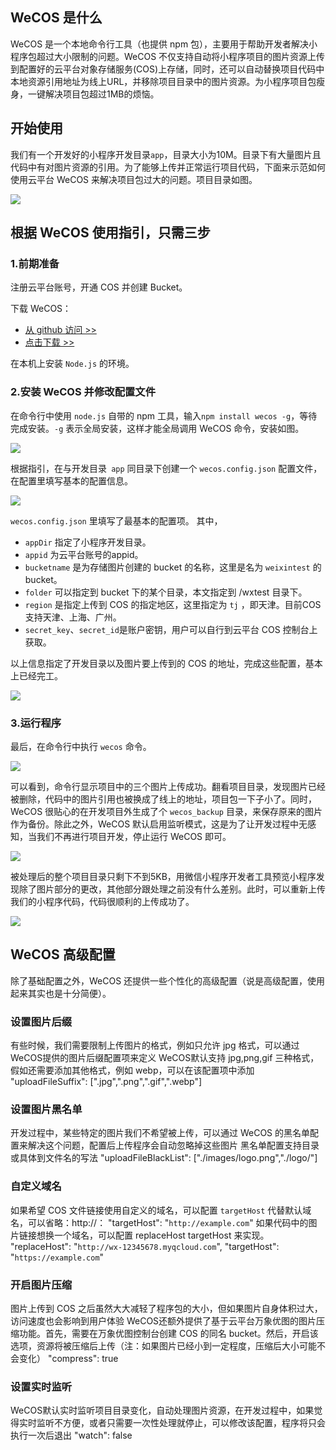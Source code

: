 ## WeCOS 是什么

WeCOS 是一个本地命令行工具（也提供 npm 包），主要用于帮助开发者解决小程序包超过大小限制的问题。WeCOS 不仅支持自动将小程序项目的图片资源上传到配置好的云平台对象存储服务(COS)上存储，同时，还可以自动替换项目代码中本地资源引用地址为线上URL，并移除项目目录中的图片资源。为小程序项目包瘦身，一键解决项目包超过1MB的烦恼。


## 开始使用
我们有一个开发好的小程序开发目录`app`，目录大小为10M。目录下有大量图片且代码中有对图片资源的引用。为了能够上传并正常运行项目代码，下面来示范如何使用云平台 WeCOS 来解决项目包过大的问题。项目目录如图。

![](http://imgcache.tce.fsphere.cn/static/mc.qcloudimg.com/static/img/f2bebc7017b00ca6591adc3a0c36446c/image.png)


## 根据 WeCOS 使用指引，只需三步

### 1.前期准备

注册云平台账号，开通 COS 并创建 Bucket。

下载 WeCOS：
- [从 github 访问 >>](https://github.com/tencentyun/wecos)
- [ 点击下载 >>](http://imgcache.tce.fsphere.cn/static/mc.qcloudimg.com/static/archive/131829048f153be9c589a8704552e7f7/wecos-master.zip)

在本机上安装 `Node.js` 的环境。


### 2.安装 WeCOS 并修改配置文件

在命令行中使用 `node.js` 自带的 npm 工具，输入`npm install wecos -g`，等待完成安装。`-g` 表示全局安装，这样才能全局调用 WeCOS 命令，安装如图。

![](http://imgcache.tce.fsphere.cn/static/mc.qcloudimg.com/static/img/737d7f3db63fff3c12aa50efd4b0a12c/image.png)

根据指引，在与开发目录` app` 同目录下创建一个 `wecos.config.json` 配置文件，在配置里填写基本的配置信息。

![](http://imgcache.tce.fsphere.cn/static/mc.qcloudimg.com/static/img/27936145d4b83b55988e0aeffd391300/image.png)
 
`wecos.config.json` 里填写了最基本的配置项。
其中，
- `appDir` 指定了小程序开发目录。
- `appid` 为云平台账号的appid。
- `bucketname` 是为存储图片创建的 bucket 的名称，这里是名为 `weixintest` 的 bucket。
- `folder` 可以指定到 bucket 下的某个目录，本文指定到 /wxtest 目录下。
- `region` 是指定上传到 COS 的指定地区，这里指定为 `tj` ，即天津。目前COS 支持天津、上海、广州。
- `secret_key`、`secret_id`是账户密钥，用户可以自行到云平台 COS 控制台上获取。

以上信息指定了开发目录以及图片要上传到的 COS 的地址，完成这些配置，基本上已经完工。

![](http://imgcache.tce.fsphere.cn/static/mc.qcloudimg.com/static/img/16d2809c1c11bf5c9a9b7c8338b8dc5f/image.png)




###  3.运行程序

最后，在命令行中执行 `wecos` 命令。


![](http://imgcache.tce.fsphere.cn/static/mc.qcloudimg.com/static/img/131b2ac9b87de97b2ee81824fef868d2/image.png)

可以看到，命令行显示项目中的三个图片上传成功。翻看项目目录，发现图片已经被删除，代码中的图片引用也被换成了线上的地址，项目包一下子小了。同时，WeCOS 很贴心的在开发项目外生成了个 `wecos_backup` 目录，来保存原来的图片作为备份。除此之外，WeCOS 默认启用监听模式，这是为了让开发过程中无感知，当我们不再进行项目开发，停止运行 WeCOS 即可。
 
![](http://imgcache.tce.fsphere.cn/static/mc.qcloudimg.com/static/img/cc5632b2a7d54985545311bc54fc6b0b/image.png)

被处理后的整个项目目录只剩下不到5KB，用微信小程序开发者工具预览小程序发现除了图片部分的更改，其他部分跟处理之前没有什么差别。此时，可以重新上传我们的小程序代码，代码很顺利的上传成功了。

![](http://imgcache.tce.fsphere.cn/static/mc.qcloudimg.com/static/img/0c44aea7150eac564a0c98798818e877/image.png)


## WeCOS 高级配置

除了基础配置之外，WeCOS 还提供一些个性化的高级配置（说是高级配置，使用起来其实也是十分简便）。

### 设置图片后缀

有些时候，我们需要限制上传图片的格式，例如只允许 jpg 格式，可以通过WeCOS提供的图片后缀配置项来定义
WeCOS默认支持 jpg,png,gif 三种格式，假如还需要添加其他格式，例如 webp，可以在该配置项中添加
"uploadFileSuffix": [".jpg",".png",".gif",".webp"]


### 设置图片黑名单

开发过程中，某些特定的图片我们不希望被上传，可以通过 WeCOS 的黑名单配置来解决这个问题，配置后上传程序会自动忽略掉这些图片
黑名单配置支持目录或具体到文件名的写法
  "uploadFileBlackList": ["./images/logo.png","./logo/"]


### 自定义域名

如果希望 COS 文件链接使用自定义的域名，可以配置 `targetHost` 代替默认域名，可以省略：http://：
  "targetHost": "`http://example.com`"
如果代码中的图片链接想换一个域名，可以配置 replaceHost targetHost 来实现。
  "replaceHost": "`http://wx-12345678.myqcloud.com`",
  "targetHost": "`https://example.com`"

### 开启图片压缩

图片上传到 COS 之后虽然大大减轻了程序包的大小，但如果图片自身体积过大，访问速度也会影响到用户体验
WeCOS还额外提供了基于云平台万象优图的图片压缩功能。首先，需要在万象优图控制台创建 COS 的同名 bucket。然后，开启该选项，资源将被压缩后上传（注：如果图片已经小到一定程度，压缩后大小可能不会变化）
 "compress": true


### 设置实时监听

WeCOS默认实时监听项目目录变化，自动处理图片资源，在开发过程中，如果觉得实时监听不方便，或者只需要一次性处理就停止，可以修改该配置，程序将只会执行一次后退出
  "watch": false


